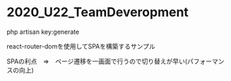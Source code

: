 # 2020_U22_TeamDeveropment

php artisan key:generate

react-router-domを使用してSPAを構築するサンプル

SPAの利点　=>　ページ遷移を一画面で行うので切り替えが早い(パフォーマンスの向上)
